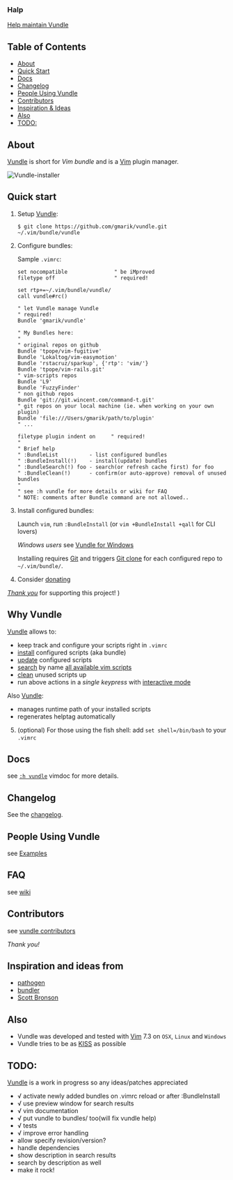 ### Halp

[Help maintain Vundle](https://github.com/gmarik/Vundle.vim/issues/241)

## Table of Contents

- [About](#about)
- [Quick Start](#quick-start)
- [Docs](#docs)
- [Changelog](#changelog)
- [People Using Vundle](#people-using-vundle)
- [Contributors](#contributors)
- [Inspiration & Ideas](#inspiration--ideas)
- [Also](#also)
- [TODO:](#todo)

## About

[Vundle] is short for _Vim bundle_ and is a [Vim] plugin manager.

![Vundle-installer](http://25.media.tumblr.com/tumblr_m8m96w06G81r39828o1_1280.png)

## Quick start

1. Setup [Vundle]:

     ```
     $ git clone https://github.com/gmarik/vundle.git ~/.vim/bundle/vundle
     ```

2. Configure bundles:

     Sample `.vimrc`:

     ```vim
     set nocompatible               " be iMproved
     filetype off                   " required!

     set rtp+=~/.vim/bundle/vundle/
     call vundle#rc()

     " let Vundle manage Vundle
     " required! 
     Bundle 'gmarik/vundle'

     " My Bundles here:
     "
     " original repos on github
     Bundle 'tpope/vim-fugitive'
     Bundle 'Lokaltog/vim-easymotion'
     Bundle 'rstacruz/sparkup', {'rtp': 'vim/'}
     Bundle 'tpope/vim-rails.git'
     " vim-scripts repos
     Bundle 'L9'
     Bundle 'FuzzyFinder'
     " non github repos
     Bundle 'git://git.wincent.com/command-t.git'
     " git repos on your local machine (ie. when working on your own plugin)
     Bundle 'file:///Users/gmarik/path/to/plugin'
     " ...

     filetype plugin indent on     " required! 
     "
     " Brief help
     " :BundleList          - list configured bundles
     " :BundleInstall(!)    - install(update) bundles
     " :BundleSearch(!) foo - search(or refresh cache first) for foo
     " :BundleClean(!)      - confirm(or auto-approve) removal of unused bundles
     "
     " see :h vundle for more details or wiki for FAQ
     " NOTE: comments after Bundle command are not allowed..

     ```

3. Install configured bundles:

     Launch `vim`, run `:BundleInstall` 
     (or `vim +BundleInstall +qall` for CLI lovers)

     *Windows users* see [Vundle for Windows](https://github.com/gmarik/vundle/wiki/Vundle-for-Windows)

     Installing requires [Git] and triggers [Git clone](http://gitref.org/creating/#clone) for each configured repo to `~/.vim/bundle/`.
     
4. Consider [donating](https://www.paypal.com/cgi-bin/webscr?cmd=_s-xclick&hosted_button_id=T44EJZX8RBUWY)

[*Thank you*](http://j.mp/rSbm01) for supporting this project! )


## Why Vundle

[Vundle] allows to:

- keep track and configure your scripts right in `.vimrc`
- [install] configured scripts (aka bundle) 
- [update] configured scripts
- [search] by name [all available vim scripts]
- [clean] unused scripts up
- run above actions in a *single keypress* with [interactive mode]

Also [Vundle]:

- manages runtime path of your installed scripts
- regenerates helptag automatically

5. (optional) For those using the fish shell: add `set shell=/bin/bash` to your `.vimrc`

## Docs

see [`:h vundle`](vundle/blob/master/doc/vundle.txt#L1) vimdoc for more details.

## Changelog

See the [changelog](https://github.com/gmarik/Vundle.vim/blob/master/changelog.md).

## People Using Vundle

see [Examples](https://github.com/gmarik/vundle/wiki/Examples)

## FAQ

see [wiki](https://github.com/gmarik/vundle/wiki)

## Contributors

  see [vundle contributors](https://github.com/gmarik/vundle/graphs/contributors)

*Thank you!*

## Inspiration and ideas from

* [pathogen]
* [bundler]
* [Scott Bronson](http://github.com/bronson)

## Also

* Vundle was developed and tested with [Vim] 7.3 on `OSX`, `Linux` and `Windows`
* Vundle tries to be as [KISS](http://en.wikipedia.org/wiki/KISS_principle) as possible

## TODO:
[Vundle] is a work in progress so any ideas/patches appreciated

* √ activate newly added bundles on .vimrc reload or after :BundleInstall
* √ use preview window for search results
* √ vim documentation
* √ put vundle to bundles/ too(will fix vundle help)
* √ tests
* √ improve error handling
* allow specify revision/version?
* handle dependencies
* show description in search results
* search by description as well
* make it rock!

[Vundle]:http://github.com/gmarik/vundle
[Pathogen]:http://github.com/tpope/vim-pathogen/
[Bundler]:https://github.com/bundler/bundler
[Vim]:http://www.vim.org
[Git]:http://git-scm.com
[all available vim scripts]:http://vim-scripts.org/vim/scripts.html

[install]:https://github.com/gmarik/vundle/blob/master/doc/vundle.txt#L110-124
[update]:https://github.com/gmarik/vundle/blob/master/doc/vundle.txt#L128-133
[search]:https://github.com/gmarik/vundle/blob/master/doc/vundle.txt#L135-157
[clean]:https://github.com/gmarik/vundle/blob/master/doc/vundle.txt#L167-179
[interactive mode]:https://github.com/gmarik/vundle/blob/master/doc/vundle.txt#L183-209
